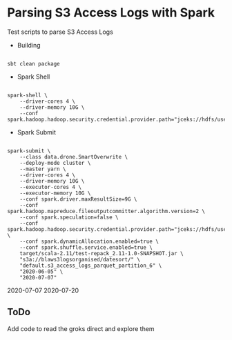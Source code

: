 # Parsing S3 Access Logs with Spark

Test scripts to parse S3 Access Logs


- Building

```{bash}

sbt clean package

```

- Spark Shell

```{bash}

spark-shell \
    --driver-cores 4 \
    --driver-memory 10G \
    --conf spark.hadoop.hadoop.security.credential.provider.path="jceks://hdfs/user/admin/awskeyfile.jceks"

```

- Spark Submit

```{bash}

spark-submit \
    --class data.drone.SmartOverwrite \
    --deploy-mode cluster \
    --master yarn \
    --driver-cores 4 \
    --driver-memory 10G \
    --executor-cores 4 \
    --executor-memory 10G \
    --conf spark.driver.maxResultSize=9G \
    --conf spark.hadoop.mapreduce.fileoutputcommitter.algorithm.version=2 \
    --conf spark.speculation=false \
    --conf spark.hadoop.hadoop.security.credential.provider.path="jceks://hdfs/user/admin/awskeyfile.jceks" \
    --conf spark.dynamicAllocation.enabled=true \
    --conf spark.shuffle.service.enabled=true \
    target/scala-2.11/test-repack_2.11-1.0-SNAPSHOT.jar \
    "s3a://blaws3logsorganised/datesort/" \
    "default.s3_access_logs_parquet_partition_6" \
    "2020-06-05" \
    "2020-07-07"
```

2020-07-07 2020-07-20


## ToDo 

Add code to read the groks direct and explore them

